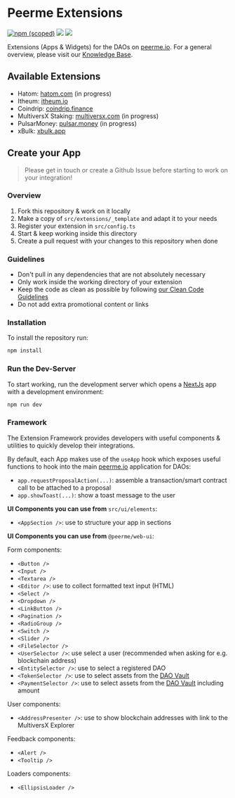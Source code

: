 # Peerme Extensions

[![npm (scoped)](https://img.shields.io/npm/v/@peerme/extensions?style=for-the-badge)](https://www.npmjs.com/package/@peerme/extensions)
[![](https://img.shields.io/twitter/follow/PeerMeHQ?color=%23555555&label=Follow%20PeerMe&logo=twitter&style=for-the-badge)](https://twitter.com/PeerMeHQ)
[![](https://dcbadge.vercel.app/api/server/sDeejyk3VR)](https://discord.gg/sDeejyk3VR)

Extensions (Apps & Widgets) for the DAOs on [peerme.io](https://peerme.io). For a general overview, please visit our [Knowledge Base](https://know.peerme.io/developers/extensions.html).

## Available Extensions

- Hatom: [hatom.com](https://hatom.com) (in progress)
- Itheum: [itheum.io](https://www.itheum.io)
- Coindrip: [coindrip.finance](https://coindrip.finance)
- MultiversX Staking: [multiversx.com](https://multiversx.com) (in progress)
- PulsarMoney: [pulsar.money](https://pulsar.money) (in progress)
- xBulk: [xbulk.app](https://xbulk.app)

## Create your App

> Please get in touch or create a Github Issue before starting to work on your integration!

### Overview

1. Fork this repository & work on it locally
2. Make a copy of `src/extensions/_template` and adapt it to your needs
3. Register your extension in `src/config.ts`
4. Start & keep working inside this directory
5. Create a pull request with your changes to this repository when done

### Guidelines

- Don't pull in any dependencies that are not absolutely necessary
- Only work inside the working directory of your extension
- Keep the code as clean as possible by following [our Clean Code Guidelines](https://know.peerme.io/developers/clean-code.html)
- Do not add extra promotional content or links

### Installation

To install the repository run:

```bash
npm install
```

### Run the Dev-Server

To start working, run the development server which opens a [NextJs](https://nextjs.org) app with a development environment:

```bash
npm run dev
```

### Framework

The Extension Framework provides developers with useful components & utilities to quickly develop their integrations.

By default, each App makes use of the `useApp` hook which exposes useful functions to hook into the main [peerme.io](https://peerme.io) application for DAOs:

- `app.requestProposalAction(...)`: assemble a transaction/smart contract call to be attached to a proposal
- `app.showToast(...)`: show a toast message to the user

**UI Components you can use from** `src/ui/elements`:

- `<AppSection />`: use to structure your app in sections

**UI Components you can use from** `@peerme/web-ui`:

Form components:

- `<Button />`
- `<Input />`
- `<Textarea />`
- `<Editor />`: use to collect formatted text input (HTML)
- `<Select />`
- `<Dropdown />`
- `<LinkButton />`
- `<Pagination />`
- `<RadioGroup />`
- `<Switch />`
- `<Slider />`
- `<FileSelector />`
- `<UserSelector />`: use select a user (recommended when asking for e.g. blockchain address)
- `<EntitySelector />`: use to select a registered DAO
- `<TokenSelector />`: use to select assets from the [DAO Vault](https://know.peerme.io/daos/vault.html)
- `<PaymentSelector />`: use to select assets from the [DAO Vault](https://know.peerme.io/daos/vault.html) including amount

User components:

- `<AddressPresenter />`: use to show blockchain addresses with link to the MultiversX Explorer

Feedback components:

- `<Alert />`
- `<Tooltip />`

Loaders components:

- `<EllipsisLoader />`
